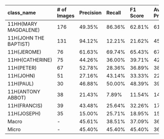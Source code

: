 | class_name            | # of Images   | Precision   | Recall   | F1 Score   | Average Precision   |
|:----------------------|:--------------|:------------|:---------|:-----------|:--------------------|
| 11HH(MARY MAGDALENE)  | 176           | 49.35%      | 86.36%   | 62.81%     | 61.27%              |
| 11H(JOHN THE BAPTIST) | 131           | 94.12%      | 12.21%   | 21.62%     | 45.12%              |
| 11H(JEROME)           | 76            | 61.63%      | 69.74%   | 65.43%     | 67.14%              |
| 11HH(CATHERINE)       | 75            | 44.26%      | 36.00%   | 39.71%     | 42.08%              |
| 11H(PETER)            | 67            | 52.78%      | 28.36%   | 36.89%     | 38.80%              |
| 11H(JOHN)             | 51            | 27.16%      | 43.14%   | 33.33%     | 22.23%              |
| 11H(PAUL)             | 30            | 46.88%      | 50.00%   | 48.39%     | 39.98%              |
| 11H(ANTONY ABBOT)     | 38            | 21.43%      | 7.89%    | 11.54%     | 14.05%              |
| 11H(FRANCIS)          | 39            | 43.48%      | 25.64%   | 32.26%     | 17.84%              |
| 11H(JOSEPH)           | 35            | 15.00%      | 25.71%   | 18.95%     | 15.60%              |
| Macro                 | -             | 45.61%      | 38.51%   | 37.09%     | 36.41%              |
| Micro                 | -             | 45.40%      | 45.40%   | 45.40%     | 36.27%              |